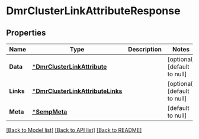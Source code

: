 # DmrClusterLinkAttributeResponse

## Properties
Name | Type | Description | Notes
------------ | ------------- | ------------- | -------------
**Data** | [***DmrClusterLinkAttribute**](DmrClusterLinkAttribute.md) |  | [optional] [default to null]
**Links** | [***DmrClusterLinkAttributeLinks**](DmrClusterLinkAttributeLinks.md) |  | [optional] [default to null]
**Meta** | [***SempMeta**](SempMeta.md) |  | [default to null]

[[Back to Model list]](../README.md#documentation-for-models) [[Back to API list]](../README.md#documentation-for-api-endpoints) [[Back to README]](../README.md)

